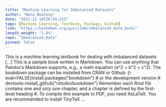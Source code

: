 ```yaml
---
title: "Machine Learning for Imbalanced Datasets"
author: "Nana Boateng"
date: "2021-12-14T20:05:22Z"
tags: [Machine Learning, Textbook, Package, Github]
link: "https://bookdown.org/gucci148/imbalanced_data_book/"
length_weight: "1.8%"
repo: "Imbalanced_Data"
pinned: false
---
```


This is a machine learning textbook for dealing with imbalanced datasets [...] This is a sample book written in Markdown. You can use anything that Pandoc’s Markdown supports, e.g., a math equation \(a^2 + b^2 = c^2\). The bookdown package can be installed from CRAN or Github: {r eval=FALSE}install.packages("bookdown") # or the development version # devtools::install_github("rstudio/bookdown") Remember each Rmd file contains one and only one chapter, and a chapter is defined by the first-level heading #. To compile this example to PDF, you need XeLaTeX. You are recommended to install TinyTeX ...
